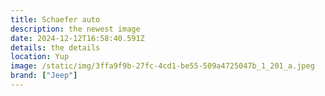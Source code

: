 ```yaml
---
title: Schaefer auto
description: the newest image
date: 2024-12-12T16:58:40.591Z
details: t﻿he details
location: Yup
image: /static/img/3ffa9f9b-27fc-4cd1-be55-509a4725047b_1_201_a.jpeg
brand: ["Jeep"]
---
```

